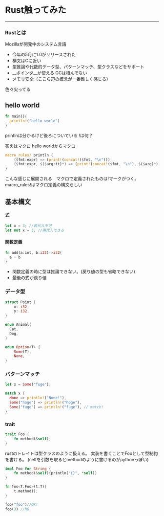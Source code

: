 # Rust触ってみた
________



### Rustとは

Mozillaが開発中のシステム言語
* 今年の5月に1.0がリリースされた
* 構文はCに近い
* 型推論や代数的データ型、パターンマッチ、型クラスなどをサポート
* __ポインタ__が使える GCは積んでない
* メモリ安全（ここら辺の概念が一番難しく感じる）

色々尖ってる



## hello world
```rust
fn main(){
  println!("hello world")
}
```


printlnは分かるけど後ろについている !は何？


答えはマクロ
hello worldからマクロ


```rust
macro_rules! println {
    ($fmt:expr) => (print!(concat!($fmt, "\n")));
    ($fmt:expr, $($arg:tt)*) => (print!(concat!($fmt, "\n"), $($arg)*));
}
```
こんな感じに展開される　マクロで定義されたものは!マークがつく。
macro_rules!はマクロ定義の構文らしい



## 基本構文

#### 式
```rust
let x = 3; //再代入不可
let mut x = 3; //再代入できる
```

#### 関数定義
```rust
fn add(a:int, b:i32)->i32{
  a + b
}
```
* 関数定義の時に型は推論できない。(戻り値の型も省略できない)
* 最後の式が戻り値


### データ型
```rust
struct Point {
    x: i32,
    y: i32,
}

enum Animal{
  Cat,
  Dog,
}

enum Option<T> {
    Some(T),
    None,
}
```


### パターンマッチ
```rust
let x = Some("fuge");

match x {
  None => println!("None!"),
  Some("hoge") => println!("hoge"),
  Some("fuge") => println!("fuge"), // match!
}
```


### trait
```rust
trait Foo {
    fn method(&self);
}
```


rustのトレイトは型クラスのように扱える。
実装を書くことでFooとして型制約を書ける。
(selfを引数を取るとmethodのように書けるのがpythonっぽい)
```rust
impl Foo for String {
    fn method(&self){println("{}", *self)}
}

fn foo<T:Foo>(t:T){
    t.method();
}

foo("foo")//OK!
foo(3) //NG
```
